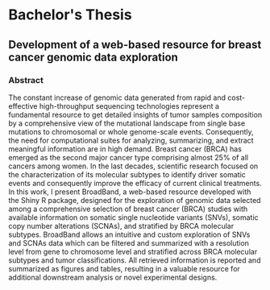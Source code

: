 # Bachelor's Thesis 

## Development of a web-based resource for breast cancer genomic data exploration

### Abstract 
The constant increase of genomic data generated from rapid and cost-effective high-throughput sequencing technologies represent a fundamental resource to get detailed insights of tumor samples composition by a comprehensive view of the mutational landscape from single base mutations to chromosomal or whole genome-scale events. Consequently, the need for computational suites for analyzing, summarizing, and extract meaningful information are in high demand.
Breast cancer (BRCA) has emerged as the second major cancer type comprising almost 25% of all cancers among women. In the last decades, scientific research focused on the characterization of its molecular subtypes to identify driver somatic events and consequently improve the efficacy of current clinical treatments. 
In this work, I present BroadBand, a web-based resource developed with the Shiny R package, designed for the exploration of genomic data selected among a comprehensive selection of breast cancer (BRCA) studies with available information on somatic single nucleotide variants (SNVs), somatic copy number alterations (SCNAs), and stratified by BRCA molecular subtypes.
BroadBand allows an intuitive and custom exploration of SNVs and SCNAs data which can be filtered and summarized with a resolution level from gene to chromosome level and stratified across BRCA molecular subtypes and tumor classifications. 
All retrieved information is reported and summarized as figures and tables, resulting in a valuable resource for additional downstream analysis or novel experimental designs.

